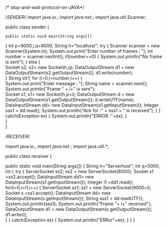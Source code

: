 /* stop-and-wait-protocol-on-JAVA*/


/*SENDER*/
import java.io.*;
import java.net.*;
import java.util.Scanner;

public class sender {
    
    public static void main(String args[])
{
   int p=9000,i,q=8000;
    String h="localhost";
    try
    {
        Scanner scanner = new Scanner(System.in);
    System.out.print("Enter number of frames : ");
    int number = scanner.nextInt();
    if(number==0)
    {
        System.out.println("No frame is sent");
    }
    else 
            {       
          Socket s2;
        s2= new Socket(h,q);
        DataOutputStream d1 = new DataOutputStream(s2.getOutputStream());
        d1.write(number);  
            }
    String str1;
        for (i=0;i<number;i++)
        {                
    System.out.print("Enter message : ");
    String name = scanner.next();
    System.out.println("Frame " + i+" is sent");     
    Socket s1;
        s1= new Socket(h,p+i);
        DataOutputStream d = new DataOutputStream(s1.getOutputStream());
        d.writeUTF(name);
        DataInputStream dd= new DataInputStream(s1.getInputStream());
        Integer sss1 = dd.read();
        System.out.println("Ack for :" + sss1 + " is  received");
        }
    }
    catch(Exception ex)
            {
                System.out.println("ERROR :"+ex);
            }    
}  
}


/*RECEIVER*/

import java.io.*;
import java.net.*;
import java.util.*;

public class receiver {
    
public static void main(String args[])
{
    String h="Serverhost";
    int q=5000;
   int i;
        try
        {
        ServerSocket ss2;
            ss2 = new ServerSocket(8000);
            Socket s1 =ss2.accept();
        DataInputStream dd1= new DataInputStream(s1.getInputStream());
        Integer i1 =dd1.read();
        for(i=0;i<i1;i++)
        {
            ServerSocket ss1;
            ss1 = new ServerSocket(9000+i);
            Socket s =ss1.accept();
        DataInputStream dd= new DataInputStream(s.getInputStream());
        String sss1 = dd.readUTF();
        System.out.println(sss1);
            System.out.println("Frame "+ i+" received");
        DataOutputStream d1 = new DataOutputStream(s.getOutputStream());
        d1.write(i);    
        }
        }
        catch(Exception ex)
        {
         System.out.println("ERRor"+ex);
                }
}
}
